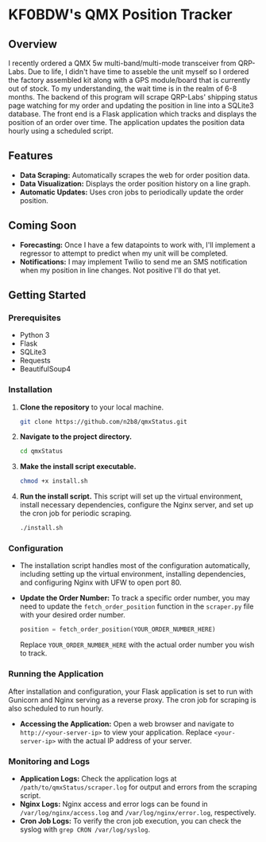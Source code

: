 # KF0BDW's QMX Position Tracker

## Overview

I recently ordered a QMX 5w multi-band/multi-mode transceiver from QRP-Labs. Due to life, I didn't have time to asseble the unit myself so I ordered the factory assembled kit along with a GPS module/board that is currently out of stock. To my understanding, the wait time is in the realm of 6-8 months. The backend of this program will scrape QRP-Labs' shipping status page watching for my order and updating the position in line into a SQLite3 database. The front end is a Flask application which tracks and displays the position of an order over time. The application updates the position data hourly using a scheduled script.

## Features

- **Data Scraping:** Automatically scrapes the web for order position data.
- **Data Visualization:** Displays the order position history on a line graph.
- **Automatic Updates:** Uses cron jobs to periodically update the order position.

## Coming Soon

- **Forecasting:** Once I have a few datapoints to work with, I'll implement a regressor to attempt to predict when my unit will be completed.
- **Notifications:** I may implement Twilio to send me an SMS notification when my position in line changes. Not positive I'll do that yet.

## Getting Started

### Prerequisites

- Python 3
- Flask
- SQLite3
- Requests
- BeautifulSoup4

### Installation

1. **Clone the repository** to your local machine.
    ```bash
    git clone https://github.com/n2b8/qmxStatus.git
    ```
2. **Navigate to the project directory.**
    ```bash
    cd qmxStatus
    ```
3. **Make the install script executable.**
    ```bash
    chmod +x install.sh
    ```
4. **Run the install script.** This script will set up the virtual environment, install necessary dependencies, configure the Nginx server, and set up the cron job for periodic scraping.
    ```bash
    ./install.sh
    ```

### Configuration

- The installation script handles most of the configuration automatically, including setting up the virtual environment, installing dependencies, and configuring Nginx with UFW to open port 80.
- **Update the Order Number:** To track a specific order number, you may need to update the `fetch_order_position` function in the `scraper.py` file with your desired order number.

    ```python
    position = fetch_order_position(YOUR_ORDER_NUMBER_HERE)
    ```
    Replace `YOUR_ORDER_NUMBER_HERE` with the actual order number you wish to track.

### Running the Application

After installation and configuration, your Flask application is set to run with Gunicorn and Nginx serving as a reverse proxy. The cron job for scraping is also scheduled to run hourly.

- **Accessing the Application:** Open a web browser and navigate to `http://<your-server-ip>` to view your application. Replace `<your-server-ip>` with the actual IP address of your server.

### Monitoring and Logs

- **Application Logs:** Check the application logs at `/path/to/qmxStatus/scraper.log` for output and errors from the scraping script.
- **Nginx Logs:** Nginx access and error logs can be found in `/var/log/nginx/access.log` and `/var/log/nginx/error.log`, respectively.
- **Cron Job Logs:** To verify the cron job execution, you can check the syslog with `grep CRON /var/log/syslog`.